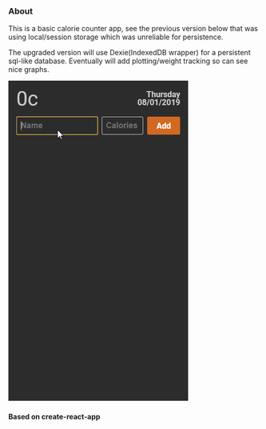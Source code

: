 ### About
This is a basic calorie counter app, see the previous version below that was using local/session storage which was unreliable for persistence.

The upgraded version will use Dexie(IndexedDB wrapper) for a persistent sql-like database. Eventually will add plotting/weight tracking so can see nice graphs.

!['app as of 08/05/2019'](./calorie-counter-pwa.gif)

#### Based on create-react-app